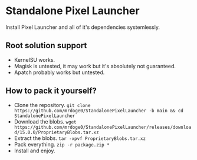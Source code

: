 # Standalone Pixel Launcher
Install Pixel Launcher and all of it's dependencies systemlessly.

## Root solution support
* KernelSU works.
* Magisk is untested, it may work but it's absolutely not guaranteed.
* Apatch probably works but untested.

## How to pack it yourself?
* Clone the repository.
  `git clone https://github.com/mrdoge0/StandalonePixelLauncher -b main && cd StandalonePixelLauncher`
* Download the blobs.
  `wget https://github.com/mrdoge0/StandalonePixelLauncher/releases/download/15.0.0/ProprietaryBlobs.tar.xz`
* Extract the blobs.
  `tar -xpvf ProprietaryBlobs.tar.xz`
* Pack everything.
  `zip -r package.zip *`
* Install and enjoy.
